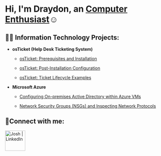 <h1>Hi, I'm Draydon, an <a href="https://www.linkedin.com/in/draydon-ratliff-51422b252/">Computer Enthusiast</a>☺</h1>

<h2>👨‍💻 Information Technology Projects:</h2>

- <b>osTicket (Help Desk Ticketing System)</b>

  - [osTicket: Prerequisites and Installation](https://github.com/Zertech55/osTicket-Prerequisites-and-Installation/blob/main/README.md)
    
  - [osTicket: Post-Installation Configuration](https://github.com/Zertech55/Post-Install-Config/blob/main/README.md)
    
  - [osTicket: Ticket Lifecycle Examples](https://github.com/Zertech55/Ticket-Lifestyle/blob/main/README.md)
    
- <b>Microsoft Azure</b>

  - [Configuring On-premises Active Directory within Azure VMs](https://github.com/Zertech55/Configure-ad/blob/main/README.md)
    
  - [Network Security Groups (NSGs) and Inspecting Network Protocols](https://github.com/Zertech55/Azure-Network-Protocols/blob/main/README.md)

<h2>🤳Connect with me:</h2>

[<img align="left" alt="Josh | LinkedIn" width="66px" src="https://cdn.jsdelivr.net/npm/simple-icons@v3/icons/linkedin.svg" />][linkedin]

[linkedin]: https://www.linkedin.com/in/draydon-ratliff-51422b252/
